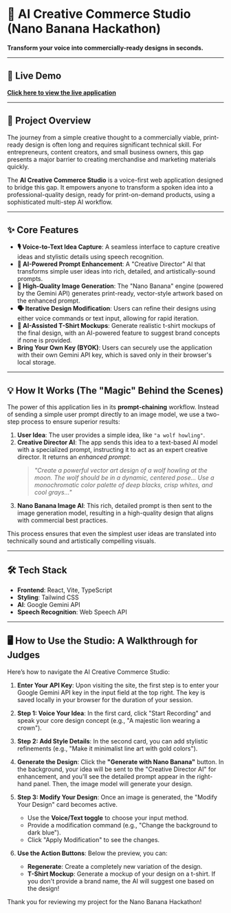 # 🎨 AI Creative Commerce Studio (Nano Banana Hackathon)

**Transform your voice into commercially-ready designs in seconds.**

---

## 🚀 Live Demo

[**Click here to view the live application**](https://ai-creative-commerce-studio-qxni.vercel.app/)

---

## 📖 Project Overview

The journey from a simple creative thought to a commercially viable, print-ready design is often long and requires significant technical skill. For entrepreneurs, content creators, and small business owners, this gap presents a major barrier to creating merchandise and marketing materials quickly.

The **AI Creative Commerce Studio** is a voice-first web application designed to bridge this gap. It empowers anyone to transform a spoken idea into a professional-quality design, ready for print-on-demand products, using a sophisticated multi-step AI workflow.

---

## ✨ Core Features

* **🎙️ Voice-to-Text Idea Capture**: A seamless interface to capture creative ideas and stylistic details using speech recognition.
* **🤖 AI-Powered Prompt Enhancement**: A "Creative Director" AI that transforms simple user ideas into rich, detailed, and artistically-sound prompts.
* **🍌 High-Quality Image Generation**: The "Nano Banana" engine (powered by the Gemini API) generates print-ready, vector-style artwork based on the enhanced prompt.
* **🗣️ Iterative Design Modification**: Users can refine their designs using either voice commands or text input, allowing for rapid iteration.
* **👕 AI-Assisted T-Shirt Mockups**: Generate realistic t-shirt mockups of the final design, with an AI-powered feature to suggest brand concepts if none is provided.
* **Bring Your Own Key (BYOK)**: Users can securely use the application with their own Gemini API key, which is saved only in their browser's local storage.

---

## 💡 How It Works (The "Magic" Behind the Scenes)

The power of this application lies in its **prompt-chaining** workflow. Instead of sending a simple user prompt directly to an image model, we use a two-step process to ensure superior results:

1.  **User Idea**: The user provides a simple idea, like `"a wolf howling"`.
2.  **Creative Director AI**: The app sends this idea to a text-based AI model with a specialized prompt, instructing it to act as an expert creative director. It returns an *enhanced prompt*:
    > *"Create a powerful vector art design of a wolf howling at the moon. The wolf should be in a dynamic, centered pose... Use a monochromatic color palette of deep blacks, crisp whites, and cool grays..."*
3.  **Nano Banana Image AI**: This rich, detailed prompt is then sent to the image generation model, resulting in a high-quality design that aligns with commercial best practices.

This process ensures that even the simplest user ideas are translated into technically sound and artistically compelling visuals.

---

## 🛠️ Tech Stack

* **Frontend**: React, Vite, TypeScript
* **Styling**: Tailwind CSS
* **AI**: Google Gemini API
* **Speech Recognition**: Web Speech API

---

## 🖥️ How to Use the Studio: A Walkthrough for Judges

Here’s how to navigate the AI Creative Commerce Studio:

1.  **Enter Your API Key**: Upon visiting the site, the first step is to enter your Google Gemini API key in the input field at the top right. The key is saved locally in your browser for the duration of your session.

2.  **Step 1: Voice Your Idea**: In the first card, click "Start Recording" and speak your core design concept (e.g., "A majestic lion wearing a crown").

3.  **Step 2: Add Style Details**: In the second card, you can add stylistic refinements (e.g., "Make it minimalist line art with gold colors").

4.  **Generate the Design**: Click the **"Generate with Nano Banana"** button. In the background, your idea will be sent to the "Creative Director AI" for enhancement, and you'll see the detailed prompt appear in the right-hand panel. Then, the image model will generate your design.

5.  **Step 3: Modify Your Design**: Once an image is generated, the "Modify Your Design" card becomes active.
    * Use the **Voice/Text toggle** to choose your input method.
    * Provide a modification command (e.g., "Change the background to dark blue").
    * Click "Apply Modification" to see the changes.

6.  **Use the Action Buttons**: Below the preview, you can:
    * **Regenerate**: Create a completely new variation of the design.
    * **T-Shirt Mockup**: Generate a mockup of your design on a t-shirt. If you don't provide a brand name, the AI will suggest one based on the design!

Thank you for reviewing my project for the Nano Banana Hackathon!
